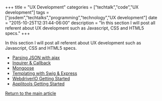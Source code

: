 +++
title = "UX Development"
categories = ["techtalk","code","UX development"]
tags = ["josdem","techtalks","programming","technology","UX development"]
date = "2015-10-25T12:31:44-06:00"
description = "In this section I will post all referent about UX development such as Javascript, CSS and HTML5 specs."
+++

In this section I will post all referent about UX development such as Javascript, CSS and HTML5 specs.

* [Parsing JSON with ajax](/techtalk/ux/ux_ajax_json)
* [Inquirer & Callback](/techtalk/ux/ux_inquirer)
* [Mongoose](/techtalk/ux/ux_mongoose)
* [Templating with Swig & Express](/techtalk/ux/ux_templating)
* [WebdriverIO Getting Started](/techtalk/ux/webdriverio_getting_started)
* [Applitools Getting Started](/techtalk/ux/applitools_getting_started)

[Return to the main article](/techtalk/techtalks)
